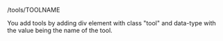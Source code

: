 /tools/TOOLNAME

You add tools by adding div element with class "tool" and data-type with the value being the name of the tool.

